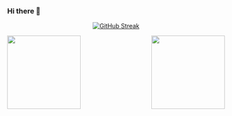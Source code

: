 ### Hi there 👋



<p align="center">
  <a href="https://git.io/streak-stats"><img src="https://github-readme-streak-stats.herokuapp.com?user=Taguchi-ivi&theme=github-dark-blue&hide_border=true&border_radius=1&card_width=500" alt="GitHub Streak" /></a>
</p>

<p>
  <a href="https://github.com/Taguchi-ivi">
    <img align="left" height="170px" src="https://github-readme-stats.vercel.app/api?username=Taguchi-ivi&count_private=true&show_icons=true&theme=tokyonight&show_icons=true" />
  </a>
  <a href="https://github.com/Taguchi-ivi">
    <img align="right" height="170px" src="https://github-readme-stats.vercel.app/api/top-langs/?username=Taguchi-ivi&layout=compact&theme=tokyonight" />
  </a>
</p>

<!--
**Taguchi-ivi/Taguchi-ivi** is a ✨ _special_ ✨ repository because its `README.md` (this file) appears on your GitHub profile.

memo
![](https://github-readme-stats.vercel.app/api?username=Taguchi-ivi&count_private=true&show_icons=true&theme=tokyonight&show_icons=true&show=reviews,discussions_started,discussions_answered,prs_merged,prs_merged_percentage)
![](https://github-readme-stats.vercel.app/api/top-langs/?username=Taguchi-ivi&layout=compact&theme=tokyonight)

Here are some ideas to get you started:

- 🔭 I’m currently working on ...
- 🌱 I’m currently learning ...
- 👯 I’m looking to collaborate on ...
- 🤔 I’m looking for help with ...
- 💬 Ask me about ...
- 📫 How to reach me: ...
- 😄 Pronouns: ...
- ⚡ Fun fact: ...
-->
